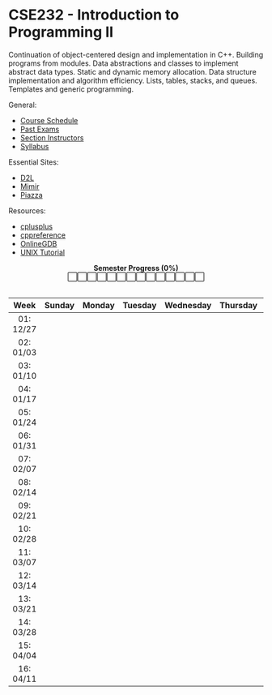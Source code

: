 # CSE232 - Introduction to Programming II

Continuation of object-centered design and implementation in C++. Building programs from modules. Data abstractions and classes to implement abstract data types. Static and dynamic memory allocation. Data structure implementation and algorithm efficiency. Lists, tables, stacks, and queues. Templates and generic programming.

General:
- [Course Schedule]()
- [Past Exams](https://cse.msu.edu/~cse232/Exam_Content/)
- [Section Instructors]()
- [Syllabus](SYLLABUS.md)

Essential Sites:
- [D2L]()
- [Mimir]()
- [Piazza]()

Resources:
- [cplusplus](https://cplusplus.com/reference/)
- [cppreference](https://en.cppreference.com/w/)
- [OnlineGDB](https://www.onlinegdb.com/)
- [UNIX Tutorial](https://www.tutorialspoint.com/unix/index.htm)

<div align="center"><b>Semester Progress (0%)</b></div>
<div align="center">⬜⬜⬜⬜⬜⬜⬜⬜⬜⬜⬜⬜⬜⬜</div>
&nbsp;

<div align="center">
<table>
<thead>
<tr>
<th align="center">Week</th>
<th align="center">Sunday</th>
<th align="center">Monday</th>
<th align="center">Tuesday</th>
<th align="center">Wednesday</th>
<th align="center">Thursday</th>
<th align="center">Friday</th>
<th align="center">Saturday</th>
</tr>
</thead>
<tbody>
<tr>
<td align="center">01: 12/27</td>
<td align="center" title="Sunday, December 27th"></td>
<td align="center" title="Monday, December 28th"></td>
<td align="center" title="Tuesday, December 29th"></td>
<td align="center" title="Wednesday, December 30th"></td>
<td align="center" title="Thursday, December 31st"></td>
<td align="center" title="Friday, January 1st"></td>
<td align="center" title="Saturday, January 2nd"></td>
</tr>
<tr>
<td align="center">02: 01/03</td>
<td align="center" title="Sunday, January 3rd"></td>
<td align="center" title="Monday, January 4th"></td>
<td align="center" title="Tuesday, January 5th"></td>
<td align="center" title="Wednesday, January 6th"></td>
<td align="center" title="Thursday, January 7th"></td>
<td align="center" title="Friday, January 8th"></td>
<td align="center" title="Saturday, January 9th"></td>
</tr>
<tr>
<td align="center">03: 01/10</td>
<td align="center" title="Sunday, January 10th"></td>
<td align="center" title="Monday, January 11th"></td>
<td align="center" title="Tuesday, January 12th"></td>
<td align="center" title="Wednesday, January 13th"></td>
<td align="center" title="Thursday, January 14th"></td>
<td align="center" title="Friday, January 15th"></td>
<td align="center" title="Saturday, January 16th"></td>
</tr>
<tr>
<td align="center">04: 01/17</td>
<td align="center" title="Sunday, January 17th"></td>
<td align="center" title="Monday, January 18th"></td>
<td align="center" title="Tuesday, January 19th"></td>
<td align="center" title="Wednesday, January 20th"></td>
<td align="center" title="Thursday, January 21st"></td>
<td align="center" title="Friday, January 22nd"></td>
<td align="center" title="Saturday, January 23rd"></td>
</tr>
<tr>
<td align="center">05: 01/24</td>
<td align="center" title="Sunday, January 24th"></td>
<td align="center" title="Monday, January 25th"></td>
<td align="center" title="Tuesday, January 26th"></td>
<td align="center" title="Wednesday, January 27th"></td>
<td align="center" title="Thursday, January 28th"></td>
<td align="center" title="Friday, January 29th"></td>
<td align="center" title="Saturday, January 30th"></td>
</tr>
<tr>
<td align="center">06: 01/31</td>
<td align="center" title="Sunday, January 31st"></td>
<td align="center" title="Monday, February 1st"></td>
<td align="center" title="Tuesday, February 2nd"></td>
<td align="center" title="Wednesday, February 3rd"></td>
<td align="center" title="Thursday, February 4th"></td>
<td align="center" title="Friday, February 5th"></td>
<td align="center" title="Saturday, February 6th"></td>
</tr>
<tr>
<td align="center">07: 02/07</td>
<td align="center" title="Sunday, February 7th"></td>
<td align="center" title="Monday, February 8th"></td>
<td align="center" title="Tuesday, February 9th"></td>
<td align="center" title="Wednesday, February 10th"></td>
<td align="center" title="Thursday, February 11th"></td>
<td align="center" title="Friday, February 12th"></td>
<td align="center" title="Saturday, February 13th"></td>
</tr>
<tr>
<td align="center">08: 02/14</td>
<td align="center" title="Sunday, February 14th"></td>
<td align="center" title="Monday, February 15th"></td>
<td align="center" title="Tuesday, February 16th"></td>
<td align="center" title="Wednesday, February 17th"></td>
<td align="center" title="Thursday, February 18th"></td>
<td align="center" title="Friday, February 19th"></td>
<td align="center" title="Saturday, February 20th"></td>
</tr>
<tr>
<td align="center">09: 02/21</td>
<td align="center" title="Sunday, February 21st"></td>
<td align="center" title="Monday, February 22nd"></td>
<td align="center" title="Tuesday, February 23rd"></td>
<td align="center" title="Wednesday, February 24th"></td>
<td align="center" title="Thursday, February 25th"></td>
<td align="center" title="Friday, February 26th"></td>
<td align="center" title="Saturday, February 27th"></td>
</tr>
<tr>
<td align="center">10: 02/28</td>
<td align="center" title="Sunday, February 28th"></td>
<td align="center" title="Monday, March 1st"></td>
<td align="center" title="Tuesday, March 2nd"></td>
<td align="center" title="Wednesday, March 3rd"></td>
<td align="center" title="Thursday, March 4th"></td>
<td align="center" title="Friday, March 5th"></td>
<td align="center" title="Saturday, March 6th"></td>
</tr>
<tr>
<td align="center">11: 03/07</td>
<td align="center" title="Sunday, March 7th"></td>
<td align="center" title="Monday, March 8th"></td>
<td align="center" title="Tuesday, March 9th"></td>
<td align="center" title="Wednesday, March 10th"></td>
<td align="center" title="Thursday, March 11th"></td>
<td align="center" title="Friday, March 12th"></td>
<td align="center" title="Saturday, March 13th"></td>
</tr>
<tr>
<td align="center">12: 03/14</td>
<td align="center" title="Sunday, March 14th"></td>
<td align="center" title="Monday, March 15th"></td>
<td align="center" title="Tuesday, March 16th"></td>
<td align="center" title="Wednesday, March 17th"></td>
<td align="center" title="Thursday, March 18th"></td>
<td align="center" title="Friday, March 19th"></td>
<td align="center" title="Saturday, March 20th"></td>
</tr>
<tr>
<td align="center">13: 03/21</td>
<td align="center" title="Sunday, March 21st"></td>
<td align="center" title="Monday, March 22nd"></td>
<td align="center" title="Tuesday, March 23rd"></td>
<td align="center" title="Wednesday, March 24th"></td>
<td align="center" title="Thursday, March 25th"></td>
<td align="center" title="Friday, March 26th"></td>
<td align="center" title="Saturday, March 27th"></td>
</tr>
<tr>
<td align="center">14: 03/28</td>
<td align="center" title="Sunday, March 28th"></td>
<td align="center" title="Monday, March 29th"></td>
<td align="center" title="Tuesday, March 30th"></td>
<td align="center" title="Wednesday, March 31st"></td>
<td align="center" title="Thursday, April 1st"></td>
<td align="center" title="Friday, April 2nd"></td>
<td align="center" title="Saturday, April 3rd"></td>
</tr>
<tr>
<td align="center">15: 04/04</td>
<td align="center" title="Sunday, April 4th"></td>
<td align="center" title="Monday, April 5th"></td>
<td align="center" title="Tuesday, April 6th"></td>
<td align="center" title="Wednesday, April 7th"></td>
<td align="center" title="Thursday, April 8th"></td>
<td align="center" title="Friday, April 9th"></td>
<td align="center" title="Saturday, April 10th"></td>
</tr>
<tr>
<td align="center">16: 04/11</td>
<td align="center" title="Sunday, April 11th"></td>
<td align="center" title="Monday, April 12th"></td>
<td align="center" title="Tuesday, April 13th"></td>
<td align="center" title="Wednesday, April 14th"></td>
<td align="center" title="Thursday, April 15th"></td>
<td align="center" title="Friday, April 16th"></td>
<td align="center" title="Saturday, April 17th"></td>
</tr>
</tbody>
</table>
</div>

